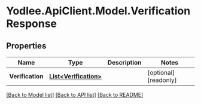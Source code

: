 # Yodlee.ApiClient.Model.VerificationResponse

## Properties

Name | Type | Description | Notes
------------ | ------------- | ------------- | -------------
**Verification** | [**List&lt;Verification&gt;**](Verification.md) |  | [optional] [readonly] 

[[Back to Model list]](../README.md#documentation-for-models) [[Back to API list]](../README.md#documentation-for-api-endpoints) [[Back to README]](../README.md)

